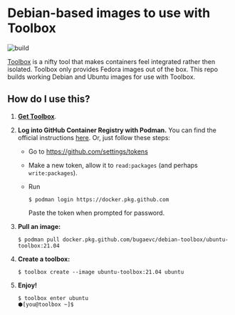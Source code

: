 # Debian-based images to use with Toolbox

![build](https://github.com/bugaevc/debian-toolbox/actions/workflows/main.yml/badge.svg)

[Toolbox](https://github.com/containers/toolbox) is a nifty tool that makes containers feel
integrated rather then isolated. Toolbox only provides Fedora images out of the box. This
repo builds working Debian and Ubuntu images for use with Toolbox.

## How do I use this?

1. [**Get Toolbox**](https://github.com/containers/toolbox/blob/main/README.md#installation).

2. **Log into GitHub Container Registry with Podman.**
    You can find the official instructions [here](https://docs.github.com/en/packages/guides/configuring-docker-for-use-with-github-packages).
    Or, just follow these steps:
    * Go to https://github.com/settings/tokens
    * Make a new token, allow it to `read:packages` (and perhaps `write:packages`).
    * Run
        ```
        $ podman login https://docker.pkg.github.com
        ```

        Paste the token when prompted for password. 

3. **Pull an image:**
    ```
    $ podman pull docker.pkg.github.com/bugaevc/debian-toolbox/ubuntu-toolbox:21.04
    ```

4. **Create a toolbox:**
    ```
    $ toolbox create --image ubuntu-toolbox:21.04 ubuntu
    ```

5. **Enjoy!**
    ```
    $ toolbox enter ubuntu
    ⬢[you@toolbox ~]$ 
    ```
